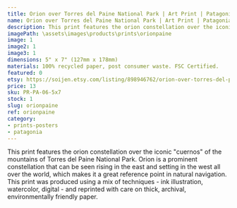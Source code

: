 ```yaml
---
title: Orion over Torres del Paine National Park | Art Print | Patagonia Chile | Southern Hemisphere Sky
name: Orion over Torres del Paine National Park | Art Print | Patagonia Chile | Southern Hemisphere Sky
description: This print features the orion constellation over the iconic "cuernos" of the mountains of Torres del Paine National Park. This print was produced using a mix of techniques - ink illustration, watercolor, digital - and reprinted with care on thick, archival, environmentally friendly paper.
imagePath: \assets\images\products\prints\orionpaine
image: 1
image2: 1
image3: 1
dimensions: 5" x 7" (127mm x 178mm)
materials: 100% recycled paper, post consumer waste. FSC Certified.
featured: 0
etsy: https://soijen.etsy.com/listing/898946762/orion-over-torres-del-paine-national?utm_source=Copy&utm_medium=ListingManager&utm_campaign=Share&utm_term=so.lmsm&share_time=1695261207918
price: 13
sku: PR-PA-06-5x7
stock: 1
slug: orionpaine
ref: orionpaine
category:
- prints-posters
- patagonia
---
```

This print features the orion constellation over the iconic "cuernos" of the mountains of Torres del Paine National Park. Orion is a prominent constellation that can be seen rising in the east and setting in the west all over the world, which makes it a great reference point in natural navigation. This print was produced using a mix of techniques - ink illustration, watercolor, digital - and reprinted with care on thick, archival, environmentally friendly paper.
